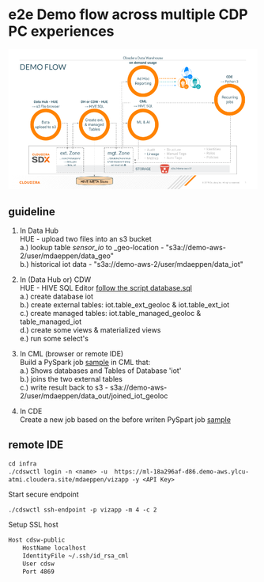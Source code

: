 # e2e Demo flow across multiple CDP PC experiences

![e2e demo flow](../../images/showcase_CDP-PC_e2e_flow.png?raw=true "e2e demo flow")


## guideline
1. In Data Hub  
   HUE - upload two files into an s3 bucket  
   a.) lookup table _sensor_io_ to _geo-location - "s3a://demo-aws-2/user/mdaeppen/data_geo"  
   b.) historical iot data - "s3a://demo-aws-2/user/mdaeppen/data_iot"
   

2. In (Data Hub or) CDW  
   HUE - HIVE SQL Editor [follow the script database.sql](database.sql)  
   a.) create database iot  
   b.) create external tables: iot.table_ext_geoloc & iot.table_ext_iot  
   c.) create managed tables: iot.table_managed_geoloc & table_managed_iot  
   d.) create some views & materialized views  
   e.) run some select's
   

3. In CML (browser or remote IDE)  
   Build a PySpark job [sample](ConnectToCDW_SQL.py) in CML that:  
   a.) Shows databases and Tables of Database 'iot'  
   b.) joins the two external tables  
   c.) write result back to s3 - s3a://demo-aws-2/user/mdaeppen/data_out/joined_iot_geoloc  
   
   
4. In CDE  
   Create a new job based on the before writen PySpart job [sample](ConnectToCDW_SQL.py)  


## remote IDE
```
cd infra
./cdswctl login -n <name> -u  https://ml-18a296af-d86.demo-aws.ylcu-atmi.cloudera.site/mdaeppen/vizapp -y <API Key>
```
Start secure endpoint
```
./cdswctl ssh-endpoint -p vizapp -m 4 -c 2
```

Setup SSL host
```
Host cdsw-public
    HostName localhost
    IdentityFile ~/.ssh/id_rsa_cml
    User cdsw
    Port 4869
```